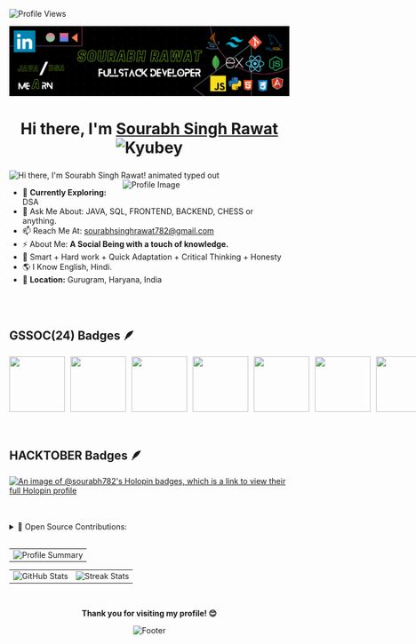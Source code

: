 <p align="left">
  <img src="https://komarev.com/ghpvc/?username=sourabh782&label=Profile%20views&color=0e75b6&style=flat" alt="Profile Views" />
</p>

![sourabh782  (21)](https://github.com/Sourabh782/Sourabh782/blob/main/Banner.png?raw=true)

<h1 align="center"> Hi there, I'm <a href="https://www.linkedin.com/in/sourabh782/"  target=”_blank”>Sourabh Singh Rawat</a> <img height="40" alt="Kyubey" src="https://raw.githubusercontent.com/innng/innng/master/assets/kyubey.gif"/></h1>
<img src="https://readme-typing-svg.demolab.com?font=Operator+Mono&size=37&duration=2800&pause=2000&color=FAFAFA&center=true&vCenter=true&width=940&height=50&lines=Hey%2C+Hi+there,+I'm+Sourabh+Singh+Rawat!" align="middle" alt="Hi there, I'm Sourabh Singh Rawat! animated typed out">


<img align="right" src="https://github.com/SankshipthShetty/SankshipthShetty/assets/99337968/2bd05422-3a3b-4d7c-94a1-7cdb584c09d7" alt="Profile Image" width="300"/>


- 🌱 **Currently Exploring:** DSA <br>
- 💬 Ask Me About: JAVA, SQL, FRONTEND, BACKEND, CHESS or anything. <br>
- 📫 Reach Me At: [sourabhsinghrawat782@gmail.com](mailto:sourabhsinghrawat782@gmail.com) <br>
- ⚡ About Me: **A Social Being with a touch of knowledge.** <br>
- 💎 Smart + Hard work + Quick Adaptation + Critical Thinking + Honesty <br>
- 🌎 I Know English, Hindi. <br>
- 📍 **Location:** Gurugram, Haryana, India <br>

<br>
<br>

## GSSOC(24) Badges 🪶
<div style='display:flex; align-items:center; gap: 10px;' align='center'>
  <img src="https://gssoc.girlscript.tech/badges/postman.png" width="100px" height="100px" />
  <img src="https://gssoc.girlscript.tech/badges/1.png" width="100px" height="100px" />
  <img src="https://gssoc.girlscript.tech/badges/2.png" width="100px" height="100px" />
  <img src="https://gssoc.girlscript.tech/badges/3.png" width="100px" height="100px" />
  <img src="https://gssoc.girlscript.tech/badges/4.png" width="100px" height="100px" />
  <img src="https://gssoc.girlscript.tech/badges/5.png" width="100px" height="100px" />
  <img src="https://gssoc.girlscript.tech/badges/6.png" width="100px" height="100px" />
  <img src="https://gssoc.girlscript.tech/badges/7.png" width="100px" height="100px" />
</div>
<br>
<br>

## HACKTOBER Badges 🪶

[![An image of @sourabh782's Holopin badges, which is a link to view their full Holopin profile](https://holopin.me/sourabh782)](https://holopin.io/@sourabh782)

<br>
<br>

<details><summary>🚀 Open Source Contributions:</summary>
  <br>
  <table width="100%" align="center">
    <tr>
    </tr>
    <tr>
      <td>GirlScript Summer of Code (GSSoC'24) </td>
      <td>
        <ul>
          <li>Role: <strong>Open Source Contributor</strong></li>
          <li>Contributed to multiple open-source projects.</li>
          <li>Fixed UI/UX issues, added FAQs, and enhanced features.</li>
        </ul>
      </td>
    </tr>
  </table>
  <div align="center">
  <img width="600em" src="https://github.com/Sourabh782/Sourabh782/blob/main/gssoc.png?raw=true" alt="Profile Summary" >
  </div>
</details>

<br>

<table width="100%" align="center">
<tr>
<td>
  <img width="600em" src="http://github-profile-summary-cards.vercel.app/api/cards/profile-details?username=sourabh782&theme=radical" alt="Profile Summary">
</td>
</tr>
</table>

<table width="100%" align="center">
<tr>
<td>
  <img width="400em" src="https://github-readme-stats.vercel.app/api?username=sourabh782&show_icons=true&locale=en&theme=radical" alt="GitHub Stats"/>
</td>
<td>
  <img width="420em" src="https://github-readme-streak-stats.herokuapp.com/?user=sourabh782&theme=radical" alt="Streak Stats"/>
</td>
</tr>
</table>
<br>

<p align="center">
  <b>Thank you for visiting my profile! 😊</b>
</p>

<p align="center">
  <img src="https://capsule-render.vercel.app/api?type=waving&color=gradient&height=60&section=footer" alt="Footer"/>
</p>
